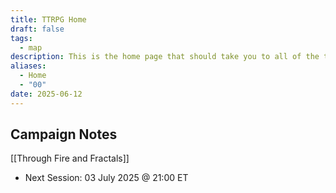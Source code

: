 ```yaml
---
title: TTRPG Home
draft: false
tags:
  - map
description: This is the home page that should take you to all of the tabletop games related campaigns.
aliases:
  - Home
  - "00"
date: 2025-06-12
---
```


## Campaign Notes

[[Through Fire and Fractals]]
- Next Session: 03 July 2025 @ 21:00 ET